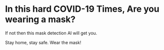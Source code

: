 # In this hard COVID-19 Times, Are you wearing a mask?

If not then this mask detection AI will get you.

Stay home, stay safe.
Wear the mask!

